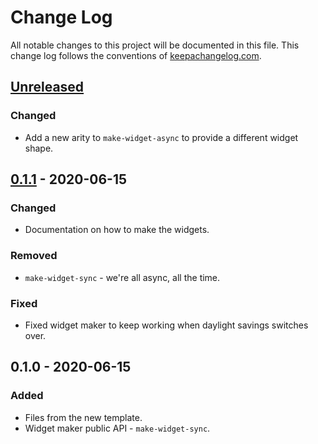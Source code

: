 # Change Log
All notable changes to this project will be documented in this file. This change log follows the conventions of [keepachangelog.com](http://keepachangelog.com/).

## [Unreleased]
### Changed
- Add a new arity to `make-widget-async` to provide a different widget shape.

## [0.1.1] - 2020-06-15
### Changed
- Documentation on how to make the widgets.

### Removed
- `make-widget-sync` - we're all async, all the time.

### Fixed
- Fixed widget maker to keep working when daylight savings switches over.

## 0.1.0 - 2020-06-15
### Added
- Files from the new template.
- Widget maker public API - `make-widget-sync`.

[Unreleased]: https://github.com/your-name/edn-avro/compare/0.1.1...HEAD
[0.1.1]: https://github.com/your-name/edn-avro/compare/0.1.0...0.1.1

